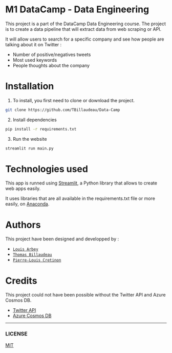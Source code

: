 # M1 DataCamp - Data Engineering 

This project is a part of the DataCamp Data Engineering course. The project is to create a data pipeline that will extract data from web scraping or API.

It will allow users to search for a specific company and see how people are talking about it on Twitter :
* Number of positive/negatives tweets
* Most used keywords
* People thoughts about the company

# Installation

1. To install, you first need to clone or download the project.

```bash
git clone https://github.com/TBillaudeau/Data-Camp
```

2. Install dependencies

```cmd
pip install -r requirements.txt
```

3. Run the website

```python
streamlit run main.py
```

# Technologies used

This app is runned using [Streamlit](https://streamlit.io/), a Python library that allows to create web apps easily.

It uses libraries that are all available in the requirements.txt file or more easily, on [Anaconda](https://www.anaconda.com/).

# Authors
This project have been designed and developped by :
- [`Louis Arbey`](https://github.com/LuiAr)
- [`Thomas Billaudeau`](https://github.com/TBillaudeau)
- [`Pierre-Louis Cretinon`]()

# Credits
This project could not have been possible without the Twitter API and Azure Cosmos DB.
* [Twitter API](https://developer.twitter.com/en/docs)
* [Azure Cosmos DB](https://docs.microsoft.com/en-us/azure/cosmos-db/introduction)

---
### LICENSE
[MIT](https://choosealicense.com/licenses/mit/)